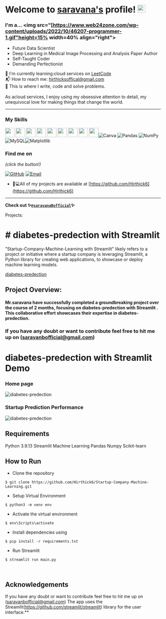 
# Welcome to [saravana's](https://github.com/saravanabofficial/) profile! <a href="https://github.com/saravanaBofficial/"> <img src="https://media.giphy.com/media/hvRJCLFzcasrR4ia7z/giphy.gif" width="25px"></a>

### I'm a...   <img src="[https://www.web24zone.com/wp-content/uploads/2022/10/46207-programmer-1.gif"height=15% width=40% align="right">

* Future Data Scientist 
* Deep Learning in Medical Image Processing and Analysis Paper Author
* Self-Taught Coder
* Demanding Perfectionist

🌱 I'm currently learning:cloud services on [LeetCode](https://leetcode.com/saravanabofficial)<br>
📬 How to reach me: [hirthicksoffical@gmail.com](mailto:saravanbofficial@gmail.com)<br>
💪 This is where I write, code and solve problems.<br><br>
 As acloud services, I enjoy using my obsessive attention to detail, my unequivocal love for making 
 things that change the world.


-------------------------------------------------------------------------------------------------------
### My Skills 
<img src="https://img.shields.io/badge/-C-blue?style=for-the-badge&logo=c&logoColor=FFFFFF" height="30"> <img src="https://img.shields.io/badge/-C++-blue?style=for-the-badge&logo=c%2B%2B&logoColor=FFFFFF" height="30"> <img src="http://img.shields.io/badge/-Python-blue?style=for-the-badge&logo=python&logoColor=FFFFFF" height="30"> <img src="https://img.shields.io/badge/-Java-blue?style=for-the-badge&logo=openjdk&logoColor=white" height="30"> <img src="http://img.shields.io/badge/-PHP-blue?style=for-the-badge&logo=php&logoColor=FFFFFF" height="30"> <img src="http://img.shields.io/badge/-Machine%20Learning-blue?style=for-the-badge&logo=machine-learning&logoColor=FFFFFF" height="30"> <img src="http://img.shields.io/badge/-Deep%20Learning-blue?style=for-the-badge&logo=deep-learning&logoColor=FFFFFF" height="30"> <img src="http://img.shields.io/badge/-Computer%20Vision-blue?style=for-the-badge&logo=computer-vision&logoColor=FFFFFF" height="30"> <img src="http://img.shields.io/badge/-MySQL-blue?style=for-the-badge&logo=mysql&logoColor=FFFFFF" height="30">![Canva](https://img.shields.io/badge/Canva-%2300C4CC.svg?style=for-the-badge&logo=Canva&logoColor=white)  ![Pandas](https://img.shields.io/badge/pandas-%23150458.svg?style=for-the-badge&logo=pandas&logoColor=white) ![NumPy](https://img.shields.io/badge/numpy-%23013243.svg?style=for-the-badge&logo=numpy&logoColor=white) ![MySQL](https://img.shields.io/badge/mysql-%2300000f.svg?style=for-the-badge&logo=mysql&logoColor=white)![Matplotlib](https://img.shields.io/badge/Matplotlib-%23ffffff.svg?style=for-the-badge&logo=Matplotlib&logoColor=black)



### Find me on 

_(click the button!)_

[![GitHub](https://img.shields.io/badge/-GitHub-blue?style=for-the-badge&logo=github&logoColor=white)](https://github.com/saravanabofficial) [![Email](https://img.shields.io/badge/-Email-blue?style=for-the-badge&logo=mail.ru&logoColor=white)](mailto:saravanabofficial@gmail.com)


- 👨💻All of my projects are available at [https://github.com/Hirthick6](https://github.com/Hirthick6)

-------------------------------------------------------------------------------------------------------
**Check out 
✨[`@saravanaBofficial`](https://github.com/saravanaBofficial)✨**


Projects: 
# # diabetes-predection with Streamlit 

"Startup-Company-Machine-Learning with Streamlit" likely refers to a project or initiative where a startup company is leveraging Streamlit, a Python library for creating web applications, to showcase or deploy machine learning models.



[diabetes-predection ](https://github.com/saravana/diabetes-predection)

## Project Overview:

#### Mr.saravana have successfully completed a groundbreaking project over the course of 2 months, focusing on diabetes-predection with Streamlit . This collaborative effort showcases their expertise in  diabetes-predection.

###  If you have any doubt or want to contribute feel free to hit me up on (saravanbofficial@gmail.com)


# diabetes-predection with Streamlit Demo

### Home page

![diabetes-predection](https://github.com/user-attachments/assets/001473de-e176-4ed3-b313-b5232b610c71)


### Startup Prediction Performance

![diabetes-predection](https://github.com/user-attachments/assets/77dfcd34-830b-4f12-96e4-215bd3bff6ee)


## Requirements
Python 3.9.13
Streamlit
Machine Learning
Pandas
Numpy
Scikit-learn

## How to Run
* Clone the repository

```
$ git clone https://github.com/Hirthick6/Startup-Company-Machine-Learning.git
```
* Setup Virtual Environment

```
$ python3 -m venv env
```
* Activate the virtual environment

```
$ env\Scripts\activate
```
* Install dependencies using

```
$ pip install -r requirements.txt
```
* Run Streamlit

```
$ streamlit run main.py
```
</br>


## Acknowledgements
If you have any doubt or want to contribute feel free to hit me up on (saravanbofficial@gmail.com)
The app uses the Streamlit(<https://github.com/streamlit/streamlit>) library for the user interface.**

